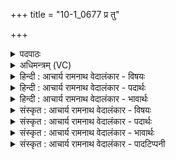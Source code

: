 +++
title = "10-1_0677 प्र तु"

+++
<details><summary>पदपाठः</summary>

प्र꣢। तु। द्र꣣व। प꣡रि꣢꣯। कोशम्। नि। सी꣣द। नृ꣡भिः꣢꣯। पु꣡नानः꣢। अ꣣भि꣢। वा꣡ज꣢꣯म्। अ꣣र्ष। अ꣡श्व꣢꣯म्। न। त्वा꣣। वाजि꣡न꣢म्। म꣣र्ज꣡य꣢न्तः। अ꣡च्छ꣢꣯। ब꣣र्हिः꣡। र꣣शना꣡भिः꣢। न꣣यन्ति। ६७७।
</details>

<details><summary>अधिमन्त्रम् (VC)</summary>

- पवमानः सोमः
- उशना काव्यः
- त्रिष्टुप्
- धैवतः
</details>

<details><summary>हिन्दी : आचार्य रामनाथ वेदालंकार - विषयः</summary>

प्रथम ऋचा की व्याख्या पूर्वार्चिक में ५२३ क्रमाङ्क पर जीवात्मा को उद्बोधन देने के पक्ष में की जा चुकी है। यहाँ शिष्य के प्रति कहते हैं।
</details>

<details><summary>हिन्दी : आचार्य रामनाथ वेदालंकार - पदार्थः</summary>

पदार्थान्वय -  हे शिष्य ! तू (तु) शीघ्र ही (प्र द्रव) उत्कृष्ट बनने के लिए प्रयत्न कर, उसके लिए (कोशम्) विद्या के खजाने गुरु का (परि निषीद) सेवन कर। (नृभिः) नेता गुरुजनों की सहायता से (पुनानः) स्वयं को पवित्र करता हुआ (वाजम्) शारीरिक और आत्मिक बल (अभ्यर्ष) प्राप्त कर। ये गुरुजन (वाजिनम्) बलवान् (त्वा) तुझे (मर्जयन्तः) शुद्ध करते हुए (रशनाभिः) नियन्त्रणों और मर्यादाओं से (बर्हिः अच्छ) ज्ञानकाण्ड व कर्मकाण्ड के प्रति (नयन्ति) प्रेरित करते हैं। कैसे? (वाजिनम् अश्वं न) जैसे बलवान् घोड़े को योद्धा लोग (रशनाभिः) लगामों से नियन्त्रित करके (बर्हिः अच्छ) संग्राम की ओर (नयन्ति) ले जाते हैं ॥१॥ इस मन्त्र में श्लिष्टोपमालङ्कार है ॥१॥
</details>

<details><summary>हिन्दी : आचार्य रामनाथ वेदालंकार - भावार्थः</summary>

भावार्थ -  गुरुओं का हम पर महान् उपकार है,जो हम अबोध जनों को विद्यावान्,तपस्वी तथा पवित्र आचरणवाला बनाकर समुन्नत करते हैं ॥१॥
</details>

<details><summary>संस्कृत : आचार्य रामनाथ वेदालंकार - विषयः</summary>

प्रथमा ऋक् पूर्वार्चिके ५२३ क्रमाङ्के जीवात्मोद्बोधनविषये व्याख्याता। अत्र शिष्यं प्रति प्रोच्यते।
</details>

<details><summary>संस्कृत : आचार्य रामनाथ वेदालंकार - पदार्थः</summary>

पदार्थान्वय -  हे शिष्य ! त्वम् (तु) सद्यः एव (प्र द्रव) प्रकर्षाय प्रयतस्व। तदर्थं (कोशम्) विद्यायाः निधिभूतं गुरुम् (परि निषीद) परिसेवस्व। (नृभिः) नेतृभिः गुरुजनैः (पुनानः) स्वात्मानं पावयन् (वाजम्) शारीरम् आत्मिकं च बलम् (अभ्यर्ष) प्राप्नुहि। एते गुरवः (वाजिनम्) बलिनम् (त्वा) त्वाम् (मर्जयन्तः) शोधयन्तः सद्गुणालङ्कारैः अलङ्कुर्वन्तश्च। [मृजू शौचालङ्कारयोः, वृद्ध्यभावश्छान्दसः।] (रशनाभिः) नियन्त्रणैः मर्यादाभिश्च (बर्हिः अच्छ) ज्ञानकाण्डं कर्मकाण्डं२ च प्रति (नयन्ति) प्रेरयन्ति। कथमिव ? (वाजिनम् अश्वं न) बलवन्तं तुरगं यथा साङ्ग्रामिकाः जनाः (रशनाभिः) अभीषुभिः (बर्हिः अच्छ) संग्रामं प्रति। [बर्हयन्ति हिंसन्ति यत्र परस्परं तद् बर्हिः सङ्ग्रामः। बर्ह हिंसायाम् चुरादिः।] (नयन्ति) प्रेरयन्ति ॥१॥ अत्र श्लिष्टोपमालङ्कारः ॥१॥
</details>

<details><summary>संस्कृत : आचार्य रामनाथ वेदालंकार - भावार्थः</summary>

भावार्थ -  महान् खल्वस्मासु गुरूणामुपकारो ये निर्बोधानस्मान् विद्यावतस्तपस्विनः पवित्राचरणांश्च विधाय समुन्नयन्ति ॥१॥
</details>

<details><summary>संस्कृत : आचार्य रामनाथ वेदालंकार - पादटिप्पनी</summary>

टिप्पनी -   १. ऋ० ९।८७।२, साम० ५२३। २. दृंहन्ते वर्धयन्ते येन तत् बर्हिर्ज्ञानं प्राप्तं कर्मकाण्डं वा—इति य० २।१८ भाष्ये द०।
</details>